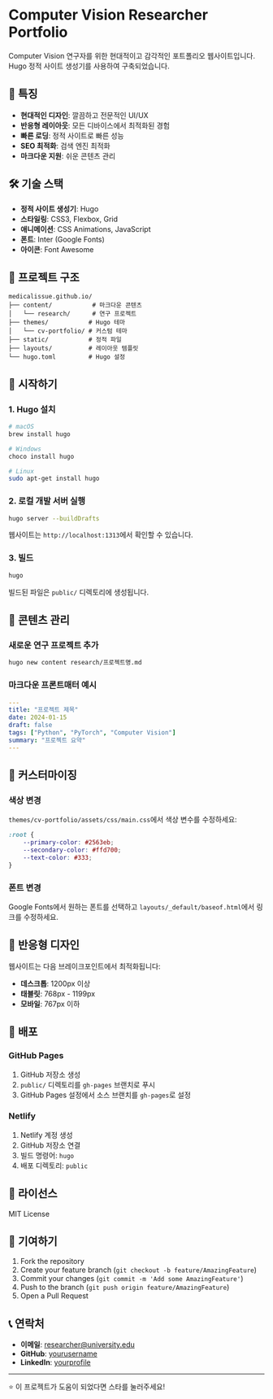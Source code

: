 # Computer Vision Researcher Portfolio

Computer Vision 연구자를 위한 현대적이고 감각적인 포트폴리오 웹사이트입니다. Hugo 정적 사이트 생성기를 사용하여 구축되었습니다.

## 🚀 특징

- **현대적인 디자인**: 깔끔하고 전문적인 UI/UX
- **반응형 레이아웃**: 모든 디바이스에서 최적화된 경험
- **빠른 로딩**: 정적 사이트로 빠른 성능
- **SEO 최적화**: 검색 엔진 최적화
- **마크다운 지원**: 쉬운 콘텐츠 관리

## 🛠 기술 스택

- **정적 사이트 생성기**: Hugo
- **스타일링**: CSS3, Flexbox, Grid
- **애니메이션**: CSS Animations, JavaScript
- **폰트**: Inter (Google Fonts)
- **아이콘**: Font Awesome

## 📁 프로젝트 구조

```
medicalissue.github.io/
├── content/           # 마크다운 콘텐츠
│   └── research/      # 연구 프로젝트
├── themes/           # Hugo 테마
│   └── cv-portfolio/ # 커스텀 테마
├── static/           # 정적 파일
├── layouts/          # 레이아웃 템플릿
└── hugo.toml         # Hugo 설정
```

## 🚀 시작하기

### 1. Hugo 설치

```bash
# macOS
brew install hugo

# Windows
choco install hugo

# Linux
sudo apt-get install hugo
```

### 2. 로컬 개발 서버 실행

```bash
hugo server --buildDrafts
```

웹사이트는 `http://localhost:1313`에서 확인할 수 있습니다.

### 3. 빌드

```bash
hugo
```

빌드된 파일은 `public/` 디렉토리에 생성됩니다.

## 📝 콘텐츠 관리

### 새로운 연구 프로젝트 추가

```bash
hugo new content research/프로젝트명.md
```

### 마크다운 프론트매터 예시

```yaml
---
title: "프로젝트 제목"
date: 2024-01-15
draft: false
tags: ["Python", "PyTorch", "Computer Vision"]
summary: "프로젝트 요약"
---
```

## 🎨 커스터마이징

### 색상 변경

`themes/cv-portfolio/assets/css/main.css`에서 색상 변수를 수정하세요:

```css
:root {
    --primary-color: #2563eb;
    --secondary-color: #ffd700;
    --text-color: #333;
}
```

### 폰트 변경

Google Fonts에서 원하는 폰트를 선택하고 `layouts/_default/baseof.html`에서 링크를 수정하세요.

## 📱 반응형 디자인

웹사이트는 다음 브레이크포인트에서 최적화됩니다:

- **데스크톱**: 1200px 이상
- **태블릿**: 768px - 1199px
- **모바일**: 767px 이하

## 🚀 배포

### GitHub Pages

1. GitHub 저장소 생성
2. `public/` 디렉토리를 `gh-pages` 브랜치로 푸시
3. GitHub Pages 설정에서 소스 브랜치를 `gh-pages`로 설정

### Netlify

1. Netlify 계정 생성
2. GitHub 저장소 연결
3. 빌드 명령어: `hugo`
4. 배포 디렉토리: `public`

## 📄 라이선스

MIT License

## 🤝 기여하기

1. Fork the repository
2. Create your feature branch (`git checkout -b feature/AmazingFeature`)
3. Commit your changes (`git commit -m 'Add some AmazingFeature'`)
4. Push to the branch (`git push origin feature/AmazingFeature`)
5. Open a Pull Request

## 📞 연락처

- **이메일**: researcher@university.edu
- **GitHub**: [yourusername](https://github.com/yourusername)
- **LinkedIn**: [yourprofile](https://linkedin.com/in/yourprofile)

---

⭐ 이 프로젝트가 도움이 되었다면 스타를 눌러주세요! 